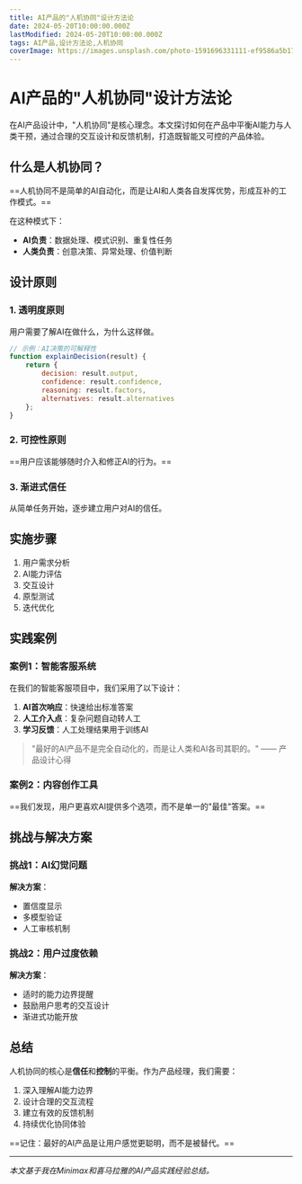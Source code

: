 ```yaml
---
title: AI产品的"人机协同"设计方法论
date: 2024-05-20T10:00:00.000Z
lastModified: 2024-05-20T10:00:00.000Z
tags: AI产品,设计方法论,人机协同
coverImage: https://images.unsplash.com/photo-1591696331111-ef9586a5b17a?w=800&h=400&fit=crop
---
```


# AI产品的"人机协同"设计方法论

在AI产品设计中，"人机协同"是核心理念。本文探讨如何在产品中平衡AI能力与人类干预，通过合理的交互设计和反馈机制，打造既智能又可控的产品体验。

## 什么是人机协同？

==人机协同不是简单的AI自动化，而是让AI和人类各自发挥优势，形成互补的工作模式。==

在这种模式下：
- **AI负责**：数据处理、模式识别、重复性任务
- **人类负责**：创意决策、异常处理、价值判断

## 设计原则

### 1. 透明度原则

用户需要了解AI在做什么，为什么这样做。

```javascript
// 示例：AI决策的可解释性
function explainDecision(result) {
    return {
        decision: result.output,
        confidence: result.confidence,
        reasoning: result.factors,
        alternatives: result.alternatives
    };
}
```

### 2. 可控性原则

==用户应该能够随时介入和修正AI的行为。==

### 3. 渐进式信任

从简单任务开始，逐步建立用户对AI的信任。

## 实施步骤

1. 用户需求分析
2. AI能力评估
3. 交互设计
4. 原型测试
5. 迭代优化

## 实践案例

### 案例1：智能客服系统

在我们的智能客服项目中，我们采用了以下设计：

1. **AI首次响应**：快速给出标准答案
2. **人工介入点**：复杂问题自动转人工
3. **学习反馈**：人工处理结果用于训练AI

> "最好的AI产品不是完全自动化的，而是让人类和AI各司其职的。" —— 产品设计心得

### 案例2：内容创作工具

==我们发现，用户更喜欢AI提供多个选项，而不是单一的"最佳"答案。==

## 挑战与解决方案

### 挑战1：AI幻觉问题

**解决方案**：
- 置信度显示
- 多模型验证
- 人工审核机制

### 挑战2：用户过度依赖

**解决方案**：
- 适时的能力边界提醒
- 鼓励用户思考的交互设计
- 渐进式功能开放

## 总结

人机协同的核心是**信任**和**控制**的平衡。作为产品经理，我们需要：

1. 深入理解AI能力边界
2. 设计合理的交互流程
3. 建立有效的反馈机制
4. 持续优化协同体验

==记住：最好的AI产品是让用户感觉更聪明，而不是被替代。==

---

*本文基于我在Minimax和喜马拉雅的AI产品实践经验总结。* 